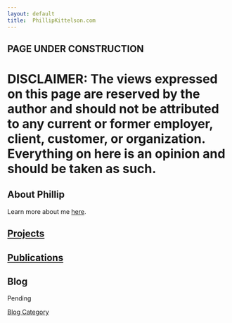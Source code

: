 ```yaml
---
layout: default
title:  PhillipKittelson.com
---
```

## PAGE UNDER CONSTRUCTION

# DISCLAIMER: The views expressed on this page are reserved by the author and should not be attributed to any current or former employer, client, customer, or organization. Everything on here is an opinion and should be taken as such.

## About Phillip

Learn more about me [here](./about-Phillip.md).

## [Projects](./projects.md)

## [Publications](./publications.md)

## Blog

Pending



[Blog Category](./archivebycategory.md)
